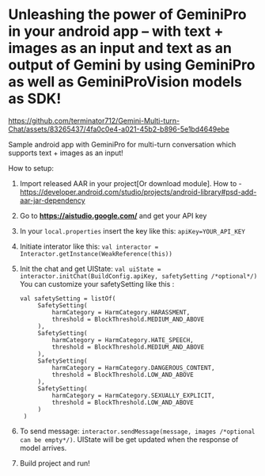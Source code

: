 # Unleashing the power of GeminiPro in your android app – with text + images as an input and text as an output of Gemini by using GeminiPro as well as GeminiProVision models as SDK!

https://github.com/terminator712/Gemini-Multi-turn-Chat/assets/83265437/4fa0c0e4-a021-45b2-b896-5e1bd4649ebe


Sample android app with GeminiPro for multi-turn conversation which supports text + images as an input! 

How to setup: 
1. Import released AAR in your project[Or download module]. How to - https://developer.android.com/studio/projects/android-library#psd-add-aar-jar-dependency
2. Go to **https://aistudio.google.com/** and get your API key
3. In your `local.properties` insert the key like this: `apiKey=YOUR_API_KEY`
4. Initiate interator like this: `val interactor = Interactor.getInstance(WeakReference(this))`
5. Init the chat and get UIState: `val uiState = interactor.initChat(BuildConfig.apiKey, safetySetting /*optional*/)`
    You can customize your safetySetting like this :
   
       val safetySetting = listOf(
            SafetySetting(
                harmCategory = HarmCategory.HARASSMENT,
                threshold = BlockThreshold.MEDIUM_AND_ABOVE
            ),
            SafetySetting(
                harmCategory = HarmCategory.HATE_SPEECH,
                threshold = BlockThreshold.MEDIUM_AND_ABOVE
            ),
            SafetySetting(
                harmCategory = HarmCategory.DANGEROUS_CONTENT,
                threshold = BlockThreshold.LOW_AND_ABOVE
            ),
            SafetySetting(
                harmCategory = HarmCategory.SEXUALLY_EXPLICIT,
                threshold = BlockThreshold.LOW_AND_ABOVE
            )
        )
6. To send message: `interactor.sendMessage(message, images /*optional can be empty*/)`. UIState will be get updated when the response of model arrives. 
7. Build project and run!
    

